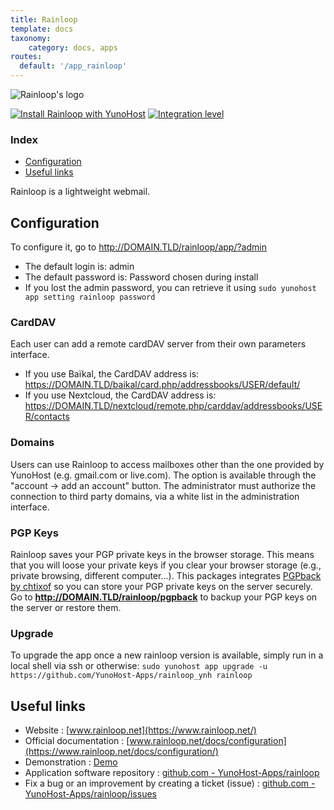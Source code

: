 ```yaml
---
title: Rainloop
template: docs
taxonomy:
    category: docs, apps
routes:
  default: '/app_rainloop'
---
```


![Rainloop's logo](image://yunohost_package.png?height=80)

[![Install Rainloop with YunoHost](https://install-app.yunohost.org/install-with-yunohost.png)](https://install-app.yunohost.org/?app=rainloop) [![Integration level](https://dash.yunohost.org/integration/rainloop.svg)](https://dash.yunohost.org/appci/app/rainloop)

### Index

- [Configuration](#Configuration)
- [Useful links](#useful-links)

Rainloop is a lightweight webmail.

## Configuration

To configure it, go to http://DOMAIN.TLD/rainloop/app/?admin

- The default login is: admin
- The default password is: Password chosen during install
- If you lost the admin password, you can retrieve it using `sudo yunohost app setting rainloop password`

### CardDAV
Each user can add a remote cardDAV server from their own parameters interface.

- If you use Baïkal, the CardDAV address is: https://DOMAIN.TLD/baikal/card.php/addressbooks/USER/default/
- If you use Nextcloud, the CardDAV address is: https://DOMAIN.TLD/nextcloud/remote.php/carddav/addressbooks/USER/contacts

### Domains
Users can use Rainloop to access mailboxes other than the one provided by YunoHost (e.g. gmail.com or live.com). The option is available through the "account -> add an account" button.
The administrator must authorize the connection to third party domains, via a white list in the administration interface.

### PGP Keys
Rainloop saves your PGP private keys in the browser storage. This means that you will loose your private keys if you clear your browser storage (e.g., private browsing, different computer...). This packages integrates [PGPback by chtixof](https://github.com/chtixof/pgpback_ynh) so you can store your PGP private keys on the server securely. Go to **http://DOMAIN.TLD/rainloop/pgpback** to backup your PGP keys on the server or restore them.

### Upgrade
To upgrade the app once a new rainloop version is available, simply run in a local shell via ssh or otherwise:
`sudo yunohost app upgrade -u https://github.com/YunoHost-Apps/rainloop_ynh rainloop`

## Useful links

+ Website : [www.rainloop.net](https://www.rainloop.net/)
+ Official documentation : [www.rainloop.net/docs/configuration](https://www.rainloop.net/docs/configuration/)
+ Demonstration : [Demo](https://mail.rainloop.net/)
+ Application software repository : [github.com - YunoHost-Apps/rainloop](https://github.com/YunoHost-Apps/rainloop_ynh)
+ Fix a bug or an improvement by creating a ticket (issue) : [github.com - YunoHost-Apps/rainloop/issues](https://github.com/YunoHost-Apps/rainloop_ynh/issues)
